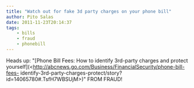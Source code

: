 ```yaml
---
title: "Watch out for fake 3d party charges on your phone bill"
author: Pito Salas
date: 2011-11-23T20:14:37
tags:
    - bills
    - fraud
    - phonebill
---
```




Heads up: "[Phone Bill Fees: How to identify 3rd-party charges and protect
yourself](<http://abcnews.go.com/Business/FinancialSecurity/phone-bill-fees-
identify-3rd-party-charges-protect/story?id=14065780#.TsfH7WBSUjM>)" FROM
FRAUD!


